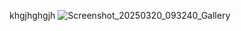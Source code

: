 khgjhghgjh
![Screenshot_20250320_093240_Gallery](https://github.com/user-attachments/assets/490bef97-8459-4c0e-844b-047930548703)
